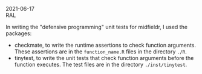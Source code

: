
2021-06-17  
RAL  

In writing the "defensive programming" unit tests for midfieldr, I used the packages:

- checkmate, to write the runtime assertions to check function arguments. These assertions are in the `function_name.R` files in the directory `./R`.  
- tinytest, to write the unit tests that check function arguments before the function executes. The test files are in the directory `./inst/tinytest`. 




